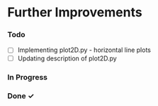 # Further Improvements

### Todo

- [ ] Implementing plot2D.py - horizontal line plots 
- [ ] Updating description of plot2D.py

### In Progress


### Done ✓


